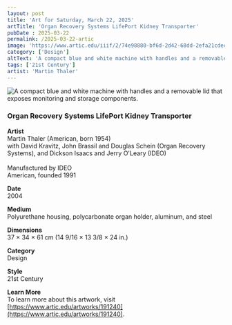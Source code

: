 ```yaml
---
layout: post
title: 'Art for Saturday, March 22, 2025'
artTitle: 'Organ Recovery Systems LifePort Kidney Transporter'
pubDate : 2025-03-22
permalink: /2025-03-22-artic
image: 'https://www.artic.edu/iiif/2/74e98880-bf6d-2d42-68dd-2efa21cdec2c/full/1686,/0/default.jpg'
category: ['Design']
altText: 'A compact blue and white machine with handles and a removable lid that exposes monitoring and storage components.'
tags: ['21st Century']
artist: 'Martin Thaler'
---
```

 
<img src='https://www.artic.edu/iiif/2/74e98880-bf6d-2d42-68dd-2efa21cdec2c/full/1686,/0/default.jpg' alt='A compact blue and white machine with handles and a removable lid that exposes monitoring and storage components.' style='border-radius=5px'> 
 
### Organ Recovery Systems LifePort Kidney Transporter
 
**Artist**<br>
Martin Thaler (American, born 1954)<br>with David Kravitz, John Brassil and Douglas Schein (Organ Recovery Systems), and Dickson Isaacs and Jerry O'Leary (IDEO)<br><br>Manufactured by IDEO <br>American, founded 1991
 
**Date**<br>
2004
 
**Medium**<br>
Polyurethane housing, polycarbonate organ holder, aluminum, and steel
 
**Dimensions**<br>
37 × 34 × 61 cm (14 9/16 × 13 3/8 × 24 in.)
 
**Category**<br>
Design
 
**Style**<br>
21st Century
 
**Learn More**<br>
To learn more about this artwork, visit [https://www.artic.edu/artworks/191240](https://www.artic.edu/artworks/191240).